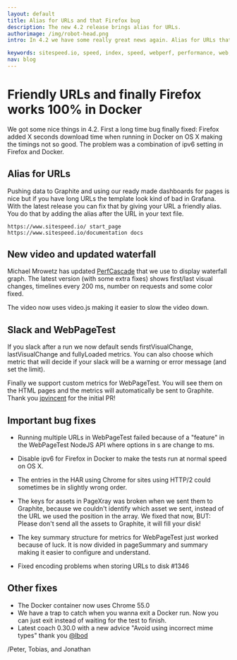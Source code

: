```yaml
---
layout: default
title: Alias for URLs and that Firefox bug
description: The new 4.2 release brings alias for URLs.
authorimage: /img/robot-head.png
intro: In 4.2 we have some really great news again. Alias for URLs that makes it so much better in Grafana, new video and waterfall looks and finally fixed the bug that made Firefox slowish in Docker running on OS X.

keywords: sitespeed.io, speed, index, speed, webperf, performance, web, wpo
nav: blog
---
```


# Friendly URLs and finally Firefox works 100% in Docker

We got some nice things in 4.2. First a long time bug finally fixed: Firefox added X seconds download time when running in Docker on OS X making the timings not so good. The problem was a combination of ipv6 setting in Firefox and Docker.

## Alias for URLs
Pushing data to Graphite and using our ready made dashboards for pages is nice but if you have long URLs the template look kind of bad in Grafana. With the latest release you can fix that by giving your URL a friendly alias. You do that by adding the alias after the URL in your text file.

~~~
https://www.sitespeed.io/ start_page
https://www.sitespeed.io/documentation docs
~~~

## New video and updated waterfall
Michael Mrowetz has updated [PerfCascade](https://github.com/micmro/PerfCascade) that we use to display waterfall graph. The latest version (with some extra fixes) shows first/last visual changes, timelines every 200 ms, number on requests and some color fixed.

The video now uses video.js making it easier to slow the video down.

## Slack and WebPageTest
If you slack after a run we now default sends firstVisualChange, lastVisualChange and fullyLoaded metrics. You can also choose which metric that will decide if your slack will be a warning or error message (and set the limit).

Finally we support custom metrics for WebPageTest. You will see them on the HTML pages and the metrics will automatically be sent to Graphite. Thank you [jpvincent](https://github.com/jpvincent) for the initial PR!

## Important bug fixes
* Running multiple URLs in WebPageTest failed because of a "feature" in the WebPageTest NodeJS API where options in s are change to ms.

* Disable ipv6 for Firefox in Docker to make the tests run at normal speed on OS X.

* The entries in the HAR using Chrome for sites using HTTP/2 could sometimes be in slightly wrong order.

* The keys for assets in PageXray was broken when we sent them to Graphite, because we couldn't identify which asset we sent, instead of the URL we used the position in the array. We fixed that now, BUT: Please don't send all the assets to Graphite, it will fill your disk!

* The key summary structure for metrics for WebPageTest just worked because of luck. It is now divided in pageSummary and summary making it easier to configure and understand.

* Fixed encoding problems when storing URLs to disk #1346

## Other fixes
* The Docker container now uses Chrome 55.0
* We have a trap to catch when you wanna exit a Docker run. Now you can just exit instead of waiting for the test to finish.
* Latest coach 0.30.0 with a new advice "Avoid using incorrect mime types" thank you [@lbod](https://github.com/lbod)

/Peter, Tobias, and Jonathan
